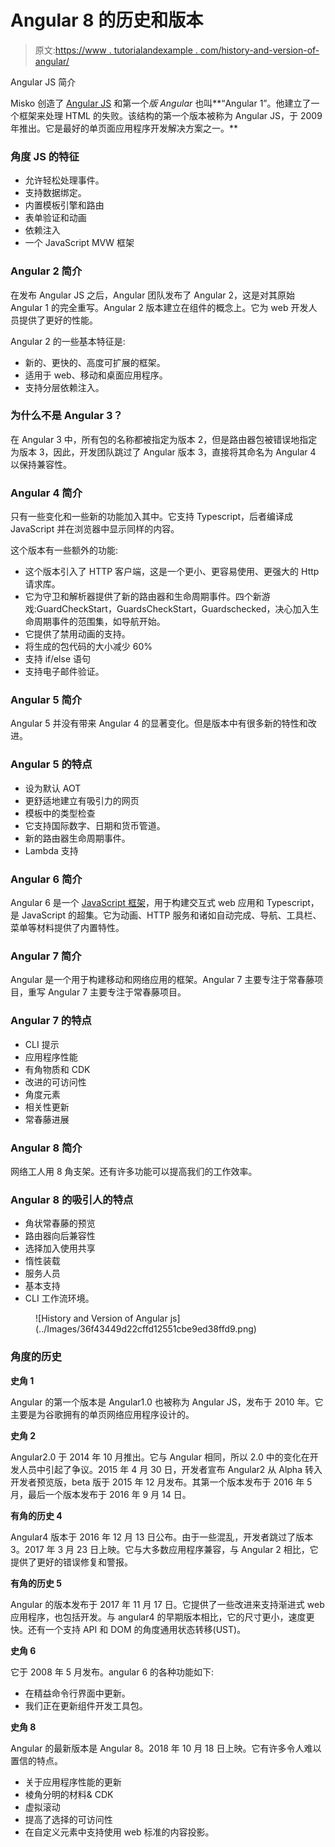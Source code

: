 # Angular 8 的历史和版本

> 原文:[https://www . tutorialandexample . com/history-and-version-of-angular/](https://www.tutorialandexample.com/history-and-version-of-angular/)

Angular JS 简介

Misko 创造了 [Angular JS](https://angularjs.org/) 和第一个*版 Angular* 也叫**“Angular 1”。他建立了一个框架来处理 HTML 的失败。该结构的第一个版本被称为 Angular JS，于 2009 年推出。它是最好的单页面应用程序开发解决方案之一。**

### 角度 JS 的特征

*   允许轻松处理事件。
*   支持数据绑定。
*   内置模板引擎和路由
*   表单验证和动画
*   依赖注入
*   一个 JavaScript MVW 框架

### Angular 2 简介

在发布 Angular JS 之后，Angular 团队发布了 Angular 2，这是对其原始 Angular 1 的完全重写。Angular 2 版本建立在组件的概念上。它为 web 开发人员提供了更好的性能。

Angular 2 的一些基本特征是:

*   新的、更快的、高度可扩展的框架。
*   适用于 web、移动和桌面应用程序。
*   支持分层依赖注入。

### 为什么不是 Angular 3？

在 Angular 3 中，所有包的名称都被指定为版本 2，但是路由器包被错误地指定为版本 3，因此，开发团队跳过了 Angular 版本 3，直接将其命名为 Angular 4 以保持兼容性。

### Angular 4 简介

只有一些变化和一些新的功能加入其中。它支持 Typescript，后者编译成 JavaScript 并在浏览器中显示同样的内容。

这个版本有一些额外的功能:

*   这个版本引入了 HTTP 客户端，这是一个更小、更容易使用、更强大的 Http 请求库。
*   它为守卫和解析器提供了新的路由器和生命周期事件。四个新游戏:GuardCheckStart，GuardsCheckStart，Guardschecked，决心加入生命周期事件的范围集，如导航开始。
*   它提供了禁用动画的支持。
*   将生成的包代码的大小减少 60%
*   支持 if/else 语句
*   支持电子邮件验证。

### Angular 5 简介

Angular 5 并没有带来 Angular 4 的显著变化。但是版本中有很多新的特性和改进。

### Angular 5 的特点

*   设为默认 AOT
*   更舒适地建立有吸引力的网页
*   模板中的类型检查
*   它支持国际数字、日期和货币管道。
*   新的路由器生命周期事件。
*   Lambda 支持

### Angular 6 简介

Angular 6 是一个 [JavaScript 框架](https://www.tutorialandexample.com/javascript-tutorial/)，用于构建交互式 web 应用和 Typescript，是 JavaScript 的超集。它为动画、HTTP 服务和诸如自动完成、导航、工具栏、菜单等材料提供了内置特性。

### Angular 7 简介

Angular 是一个用于构建移动和网络应用的框架。Angular 7 主要专注于常春藤项目，重写 Angular 7 主要专注于常春藤项目。

### Angular 7 的特点

*   CLI 提示
*   应用程序性能
*   有角物质和 CDK
*   改进的可访问性
*   角度元素
*   相关性更新
*   常春藤进展

### Angular 8 简介

网络工人用 8 角支架。还有许多功能可以提高我们的工作效率。

### Angular 8 的吸引人的特点

*   角状常春藤的预览
*   路由器向后兼容性
*   选择加入使用共享
*   惰性装载
*   服务人员
*   基本支持
*   CLI 工作流环境。

<figure class="aligncenter">![History and Version of Angular js](../Images/36f43449d22cffd12551cbe9ed38ffd9.png)</figure>

### 角度的历史

**史角 1**

Angular 的第一个版本是 Angular1.0 也被称为 Angular JS，发布于 2010 年。它主要是为谷歌拥有的单页网络应用程序设计的。

**史角 2**

Angular2.0 于 2014 年 10 月推出。它与 Angular 相同，所以 2.0 中的变化在开发人员中引起了争议。2015 年 4 月 30 日，开发者宣布 Angular2 从 Alpha 转入开发者预览版，beta 版于 2015 年 12 月发布。其第一个版本发布于 2016 年 5 月，最后一个版本发布于 2016 年 9 月 14 日。

**有角的历史 4**

Angular4 版本于 2016 年 12 月 13 日公布。由于一些混乱，开发者跳过了版本 3。2017 年 3 月 23 日上映。它与大多数应用程序兼容，与 Angular 2 相比，它提供了更好的错误修复和警报。

**有角的历史 5**

Angular 的版本发布于 2017 年 11 月 17 日。它提供了一些改进来支持渐进式 web 应用程序，也包括开发。与 angular4 的早期版本相比，它的尺寸更小，速度更快。还有一个支持 API 和 DOM 的角度通用状态转移(UST)。

**史角 6**

它于 2008 年 5 月发布。angular 6 的各种功能如下:

*   在精益命令行界面中更新。
*   我们正在更新组件开发工具包。

**史角 8**

Angular 的最新版本是 Angular 8。2018 年 10 月 18 日上映。它有许多令人难以置信的特点。

*   关于应用程序性能的更新
*   棱角分明的材料& CDK
*   虚拟滚动
*   提高了选择的可访问性
*   在自定义元素中支持使用 web 标准的内容投影。